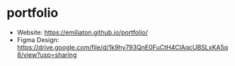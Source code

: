 # portfolio

* Website: https://emiliaton.github.io/portfolio/
* Figma Design: https://drive.google.com/file/d/1k9hy793QnE0FuCtH4ClAqcUBSLxKA5q8/view?usp=sharing

